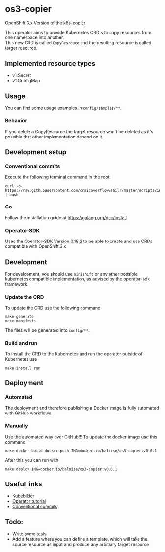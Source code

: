 # os3-copier
OpenShift 3.x Version of the [k8s-copier](https://github.com/baloise/k8s-copier)

This operator aims to provide Kubernetes CRD's to copy resources from one namespace into another.  
This new CRD is called `CopyResrouce` and the resulting resource is called target resource.

## Implemented resource types
- v1.Secret
- v1.ConfigMap

## Usage
You can find some usage examples in `config/samples/**`.

### Behavior
If you delete a CopyResource the target resource won't be deleted as it's possible that other implementation depend on it.

## Development setup
### Conventional commits
Execute the following terminal command in the root:
```
curl -o- https://raw.githubusercontent.com/craicoverflow/sailr/master/scripts/install.sh | bash
```
### Go
Follow the installation guide at https://golang.org/doc/install

### Operator-SDK
Uses the [Operator-SDK Version 0.18.2](https://github.com/operator-framework/operator-sdk/blob/v0.18.2/changelog/fragments/00-template.yaml) to be able to create and use CRDs compatible with OpenShift 3.x


## Development
For development, you should use `minishift` or any other possible kubernetes compatible implementation, as advised by the operator-sdk framework.

### Update the CRD
To update the CRD use the following command
```
make generate
make manifests
```
The files will be generated into `config/**`.

### Build and run
To install the CRD to the Kubernetes and run the operator outside of Kubernetes use
```
make install run
```

## Deployment
### Automated
The deployment and therefore publishing a Docker image is fully automated with GitHub workflows.

### Manually
Use the automated way over GitHub!!!
To update the docker image use this command
```
make docker-build docker-push IMG=docker.io/baloise/os3-copier:v0.0.1
```
After this you can run with
```
make deploy IMG=docker.io/baloise/os3-copier:v0.0.1
```

## Useful links
- [Kubebilder](https://book.kubebuilder.io)
- [Operator tutorial](https://sdk.operatorframework.io/docs/building-operators/golang/tutorial/)
- [Conventional commits](https://www.conventionalcommits.org/en/v1.0.0/)

## Todo:
- Write some tests
- Add a feature where you can define a template, which will take the source resource as input and produce any arbitrary target resource
